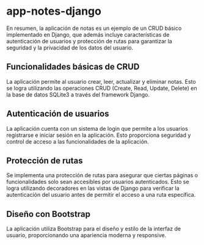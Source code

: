 # app-notes-django
En resumen, la aplicación de notas es un ejemplo de un CRUD básico implementado en Django, que además incluye características de autenticación de usuarios y protección de rutas para garantizar la seguridad y la privacidad de los datos del usuario.


## Funcionalidades básicas de CRUD
La aplicación permite al usuario crear, leer, actualizar y eliminar notas. Esto se logra utilizando las operaciones CRUD (Create, Read, Update, Delete) en la base de datos SQLite3 a través del framework Django.

## Autenticación de usuarios
La aplicación cuenta con un sistema de login que permite a los usuarios registrarse e iniciar sesión en la aplicación. Esto proporciona seguridad y control de acceso a las funcionalidades de la aplicación.

## Protección de rutas
Se implementa una protección de rutas para asegurar que ciertas páginas o funcionalidades solo sean accesibles por usuarios autenticados. Esto se logra utilizando decoradores en las vistas de Django para verificar la autenticación del usuario antes de permitir el acceso a una ruta específica.

## Diseño con Bootstrap
La aplicación utiliza Bootstrap para el diseño y estilo de la interfaz de usuario, proporcionando una apariencia moderna y responsive.



